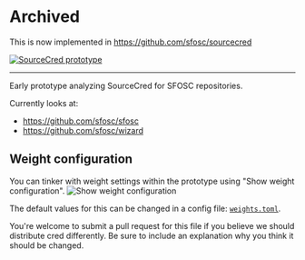 # Archived

This is now implemented in https://github.com/sfosc/sourcecred

[![SourceCred prototype](https://badgen.net/badge/SourceCred/prototype)](https://sfosc.org/sourcecred/prototype/)

---

Early prototype analyzing SourceCred for SFOSC repositories.

Currently looks at:

- https://github.com/sfosc/sfosc
- https://github.com/sfosc/wizard

## Weight configuration

You can tinker with weight settings within the prototype using "Show weight configuration".
![Show weight configuration](https://user-images.githubusercontent.com/1400023/58102973-d9506880-7bea-11e9-836f-71d9a6768ab4.png)

The default values for this can be changed in a config file: [`weights.toml`](./weights.toml).

You're welcome to submit a pull request for this file if you believe we should distribute cred differently.
Be sure to include an explanation why you think it should be changed.
